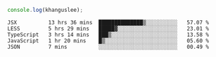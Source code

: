 ```js
console.log(khanguslee);
```

<!--START_SECTION:waka-->
```text
JSX          13 hrs 36 mins  ██████████████▒░░░░░░░░░░   57.07 % 
LESS         5 hrs 29 mins   █████▓░░░░░░░░░░░░░░░░░░░   23.01 % 
TypeScript   3 hrs 14 mins   ███▒░░░░░░░░░░░░░░░░░░░░░   13.58 % 
JavaScript   1 hr 20 mins    █▒░░░░░░░░░░░░░░░░░░░░░░░   05.60 % 
JSON         7 mins          ░░░░░░░░░░░░░░░░░░░░░░░░░   00.49 % 
```
<!--END_SECTION:waka-->

<!--
**khanguslee/khanguslee** is a ✨ _special_ ✨ repository because its `README.md` (this file) appears on your GitHub profile.

Here are some ideas to get you started:

- 🔭 I’m currently working on ...
- 🌱 I’m currently learning ...
- 👯 I’m looking to collaborate on ...
- 🤔 I’m looking for help with ...
- 💬 Ask me about ...
- 📫 How to reach me: ...
- 😄 Pronouns: ...
- ⚡ Fun fact: ...
-->
